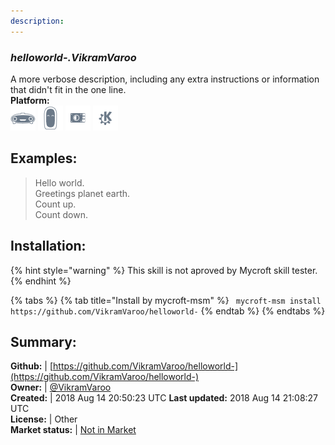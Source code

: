 ```yaml
---
description: 
---
```


### _helloworld-.VikramVaroo_  
A more verbose description, including any extra instructions or
information that didn't fit in the one line.  
**Platform:**  
 ![Mark I](../.gitbook/assets/mark-1-icon.png)  ![Mark II](../.gitbook/assets/mark-2-icon.png)  ![Picroft](../.gitbook/assets/picroft-icon.png)  ![plasmoid](../.gitbook/assets/kde.png)   
## Examples:  
> Hello world.  
> Greetings planet earth.  
> Count up.  
> Count down.  
  
## Installation:  
{% hint style="warning" %}
This skill is not aproved by Mycroft skill tester.
{% endhint %}
    
{% tabs %}
{% tab title="Install by mycroft-msm" %}
``` mycroft-msm install https://github.com/VikramVaroo/helloworld-```
{% endtab %}
  {% endtabs %}
    
## Summary:  
**Github:** | [https://github.com/VikramVaroo/helloworld-](https://github.com/VikramVaroo/helloworld-)  
**Owner:** | [@VikramVaroo](https://github.com/VikramVaroo)  
**Created:** | 2018 Aug 14 20:50:23 UTC  **Last updated:** 2018 Aug 14 21:08:27 UTC  
**License:** | Other  
**Market status:** | [Not in Market](https://market.mycroft.ai/skill/)  
